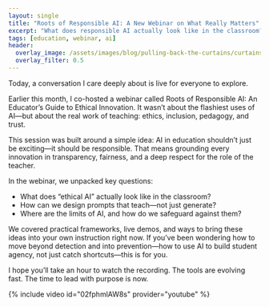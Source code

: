 ```yaml
---
layout: single
title: "Roots of Responsible AI: A New Webinar on What Really Matters"
excerpt: "What does responsible AI actually look like in the classroom? In this webinar, we explore how educators can harness AI without compromising trust, equity, or pedagogy. From ethical frameworks to practical prompting strategies, Roots of Responsible AI offers a clear-eyed, hopeful path forward."
tags: [education, webinar, ai]
header:
  overlay_image: /assets/images/blog/pulling-back-the-curtains/curtains_header.png
  overlay_filter: 0.5
---
```


Today, a conversation I care deeply about is live for everyone to explore.

Earlier this month, I co-hosted a webinar called Roots of Responsible AI: An Educator’s Guide to Ethical Innovation. It wasn’t about the flashiest uses of AI—but about the real work of teaching: ethics, inclusion, pedagogy, and trust.

This session was built around a simple idea: AI in education shouldn’t just be exciting—it should be responsible. That means grounding every innovation in transparency, fairness, and a deep respect for the role of the teacher.

In the webinar, we unpacked key questions:

* What does “ethical AI” actually look like in the classroom?
* How can we design prompts that teach—not just generate?
* Where are the limits of AI, and how do we safeguard against them?

We covered practical frameworks, live demos, and ways to bring these ideas into your own instruction right now. If you’ve been wondering how to move beyond detection and into prevention—how to use AI to build student agency, not just catch shortcuts—this is for you.

I hope you’ll take an hour to watch the recording. The tools are evolving fast. The time to lead with purpose is now.

{% include video id="02fphmlAW8s" provider="youtube" %}
